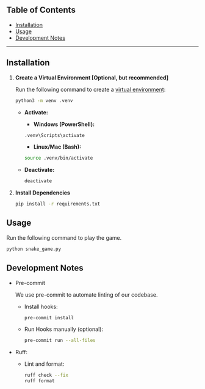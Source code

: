 ## Table of Contents <!-- omit in toc -->

- [Installation](#installation)
- [Usage](#usage)
- [Development Notes](#development-notes)

---

## Installation

1. **Create a Virtual Environment [Optional, but recommended]**

    Run the following command to create a [virtual environment](https://docs.python.org/3/library/venv.html):

    ```bash
    python3 -m venv .venv
    ```

    - **Activate:**

        - **Windows (PowerShell):**

        ```bash
        .venv\Scripts\activate
        ```

        - **Linux/Mac (Bash):**

        ```bash
        source .venv/bin/activate
        ```

    - **Deactivate:**
        ```bash
        deactivate
        ```

2. **Install Dependencies**

    ```bash
    pip install -r requirements.txt
    ```

## Usage

Run the following command to play the game.

```bash
python snake_game.py
```

## Development Notes

-   Pre-commit

    We use pre-commit to automate linting of our codebase.

    -   Install hooks:
        ```bash
        pre-commit install
        ```
    -   Run Hooks manually (optional):
        ```bash
        pre-commit run --all-files
        ```

-   Ruff:

    -   Lint and format:
        ```bash
        ruff check --fix
        ruff format
        ```
